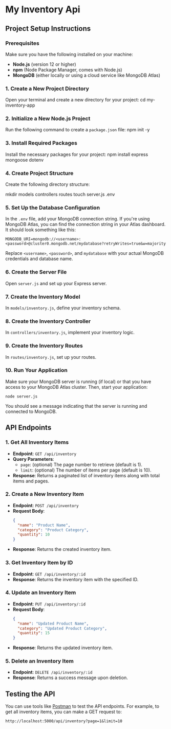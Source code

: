# My Inventory Api

## Project Setup Instructions

### Prerequisites

Make sure you have the following installed on your machine:

- **Node.js** (version 12 or higher)
- **npm** (Node Package Manager, comes with Node.js)
- **MongoDB** (either locally or using a cloud service like MongoDB Atlas)

### 1. Create a New Project Directory

Open your terminal and create a new directory for your project:
cd my-inventory-app

### 2. Initialize a New Node.js Project

Run the following command to create a `package.json` file:
npm init -y

### 3. Install Required Packages

Install the necessary packages for your project:
npm install express mongoose dotenv

### 4. Create Project Structure

Create the following directory structure:

mkdir models controllers routes
touch server.js .env

### 5. Set Up the Database Configuration

In the `.env` file, add your MongoDB connection string. If you're using MongoDB Atlas, you can find the connection string in your Atlas dashboard. It should look something like this:

```
MONGODB_URI=mongodb://<username>:<password>@cluster0.mongodb.net/mydatabase?retryWrites=true&w=majority
```

Replace `<username>`, `<password>`, and `mydatabase` with your actual MongoDB credentials and database name.

### 6. Create the Server File

Open `server.js` and set up your Express server.

### 7. Create the Inventory Model

In `models/inventory.js`, define your inventory schema.

### 8. Create the Inventory Controller

In `controllers/inventory.js`, implement your inventory logic.

### 9. Create the Inventory Routes

In `routes/inventory.js`, set up your routes.

### 10. Run Your Application

Make sure your MongoDB server is running (if local) or that you have access to your MongoDB Atlas cluster. Then, start your application:

```
node server.js
```

You should see a message indicating that the server is running and connected to MongoDB.

## API Endpoints

### 1. Get All Inventory Items

- **Endpoint**: `GET /api/inventory`
- **Query Parameters**:
  - `page`: (optional) The page number to retrieve (default is 1).
  - `limit`: (optional) The number of items per page (default is 10).
- **Response**: Returns a paginated list of inventory items along with total items and pages.

### 2. Create a New Inventory Item

- **Endpoint**: `POST /api/inventory`
- **Request Body**:
  ```json
  {
    "name": "Product Name",
    "category": "Product Category",
    "quantity": 10
  }
  ```
- **Response**: Returns the created inventory item.

### 3. Get Inventory Item by ID

- **Endpoint**: `GET /api/inventory/:id`
- **Response**: Returns the inventory item with the specified ID.

### 4. Update an Inventory Item

- **Endpoint**: `PUT /api/inventory/:id`
- **Request Body**:
  ```json
  {
    "name": "Updated Product Name",
    "category": "Updated Product Category",
    "quantity": 15
  }
  ```
- **Response**: Returns the updated inventory item.

### 5. Delete an Inventory Item

- **Endpoint**: `DELETE /api/inventory/:id`
- **Response**: Returns a success message upon deletion.

## Testing the API

You can use tools like [Postman](https://www.postman.com/) to test the API endpoints. For example, to get all inventory items, you can make a GET request to:

```
http://localhost:5000/api/inventory?page=1&limit=10
```
